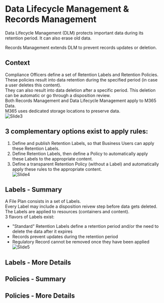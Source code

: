 # Data Lifecycle Management & Records Management

Data Lifecycle Management (DLM) protects important data during its retention period. 
It can also erase old data. 

Records Management extends DLM to prevent records updates or deletion.

## Context
Compliance Officers define a set of Retention Labels and Retention Policies.  
These policies result into data retention during the specified period (in case a user deletes this content).  
They can also result into data deletion after a specific period. This deletion can be automatic or go through a disposition review.  
Both Records Management and Data Lifecycle Management apply to M365 Data.  
M365 uses dedicated storage locations to preserve data.  
![Slide3](https://user-images.githubusercontent.com/104838111/183934326-4e3e6492-34a4-46a1-a72c-57a6b2276dd4.png)

## 3 complementary options exist to apply rules:    
1. Define and publish Retention Labels, so that Business Users can apply these Retention Labels.  
2. Define Retention Labels, then define a Policy to automatically apply these Labels to the appropriate content.  
3. Define a transparent Retention Policy (without a Label) and automatically apply these rules to the appropriate content.  
![Slide4](https://user-images.githubusercontent.com/104838111/183939212-98c54687-243d-4c0b-a63f-1cdcc3a08e95.png)

## Labels - Summary
A File Plan consists in a set of Labels.  
Every Label may include a disposition reivew step before data gets deleted.  
The Labels are applied to resources (containers and content).  
3 flavors of Labels exist:  
- "Standard" Retention Labels define a retention period and/or the need to delete the data after it expires
- Records prevent updates during the retention period
- Regulatory Record cannot be removed once they have been applied  
![Slide5](https://user-images.githubusercontent.com/104838111/183939377-652d41af-9d07-4ddf-8012-f06d29e47249.png)

## Labels - More Details

## Policies - Summary

## Policies - More Details
